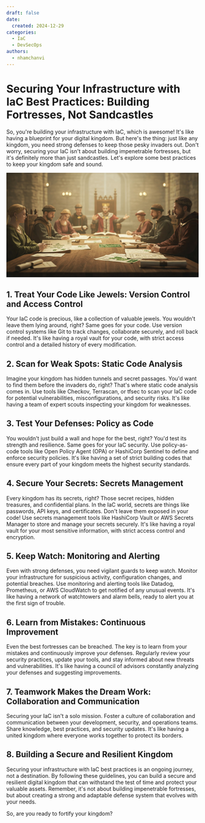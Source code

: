 ```yaml
---
draft: false
date:
  created: 2024-12-29
categories:
  - IaC
  - DevSecOps
authors:
  - nhamchanvi
---
```


# Securing Your Infrastructure with IaC Best Practices: Building Fortresses, Not Sandcastles

So, you're building your infrastructure with IaC, which is awesome! It's like having a blueprint for your digital kingdom. But here's the thing: just like any kingdom, you need strong defenses to keep those pesky invaders out. Don't worry, securing your IaC isn't about building impenetrable fortresses, but it's definitely more than just sandcastles. Let's explore some best practices to keep your kingdom safe and sound.

[![Image]](./securing-your-infrastructure-with-iac-best-practices-building-fortresses-not-sandcastles.md)

[Image]: ../../assets/iac-best-practices-fortres.jpg

<!-- more -->

## 1. Treat Your Code Like Jewels: Version Control and Access Control

Your IaC code is precious, like a collection of valuable jewels. You wouldn't leave them lying around, right? Same goes for your code. Use version control systems like Git to track changes, collaborate securely, and roll back if needed. It's like having a royal vault for your code, with strict access control and a detailed history of every modification.

## 2. Scan for Weak Spots: Static Code Analysis

Imagine your kingdom has hidden tunnels and secret passages. You'd want to find them before the invaders do, right? That's where static code analysis comes in. Use tools like Checkov, Terrascan, or tfsec to scan your IaC code for potential vulnerabilities, misconfigurations, and security risks. It's like having a team of expert scouts inspecting your kingdom for weaknesses.

## 3. Test Your Defenses: Policy as Code

You wouldn't just build a wall and hope for the best, right? You'd test its strength and resilience. Same goes for your IaC security. Use policy-as-code tools like Open Policy Agent (OPA) or HashiCorp Sentinel to define and enforce security policies. It's like having a set of strict building codes that ensure every part of your kingdom meets the highest security standards.

## 4. Secure Your Secrets: Secrets Management

Every kingdom has its secrets, right? Those secret recipes, hidden treasures, and confidential plans. In the IaC world, secrets are things like passwords, API keys, and certificates. Don't leave them exposed in your code! Use secrets management tools like HashiCorp Vault or AWS Secrets Manager to store and manage your secrets securely. It's like having a royal vault for your most sensitive information, with strict access control and encryption.

## 5. Keep Watch: Monitoring and Alerting

Even with strong defenses, you need vigilant guards to keep watch. Monitor your infrastructure for suspicious activity, configuration changes, and potential breaches. Use monitoring and alerting tools like Datadog, Prometheus, or AWS CloudWatch to get notified of any unusual events. It's like having a network of watchtowers and alarm bells, ready to alert you at the first sign of trouble.

## 6. Learn from Mistakes: Continuous Improvement

Even the best fortresses can be breached. The key is to learn from your mistakes and continuously improve your defenses. Regularly review your security practices, update your tools, and stay informed about new threats and vulnerabilities. It's like having a council of advisors constantly analyzing your defenses and suggesting improvements.

## 7. Teamwork Makes the Dream Work: Collaboration and Communication

Securing your IaC isn't a solo mission. Foster a culture of collaboration and communication between your development, security, and operations teams. Share knowledge, best practices, and security updates. It's like having a united kingdom where everyone works together to protect its borders.

## 8. Building a Secure and Resilient Kingdom

Securing your infrastructure with IaC best practices is an ongoing journey, not a destination. By following these guidelines, you can build a secure and resilient digital kingdom that can withstand the test of time and protect your valuable assets. Remember, it's not about building impenetrable fortresses, but about creating a strong and adaptable defense system that evolves with your needs.

So, are you ready to fortify your kingdom?
